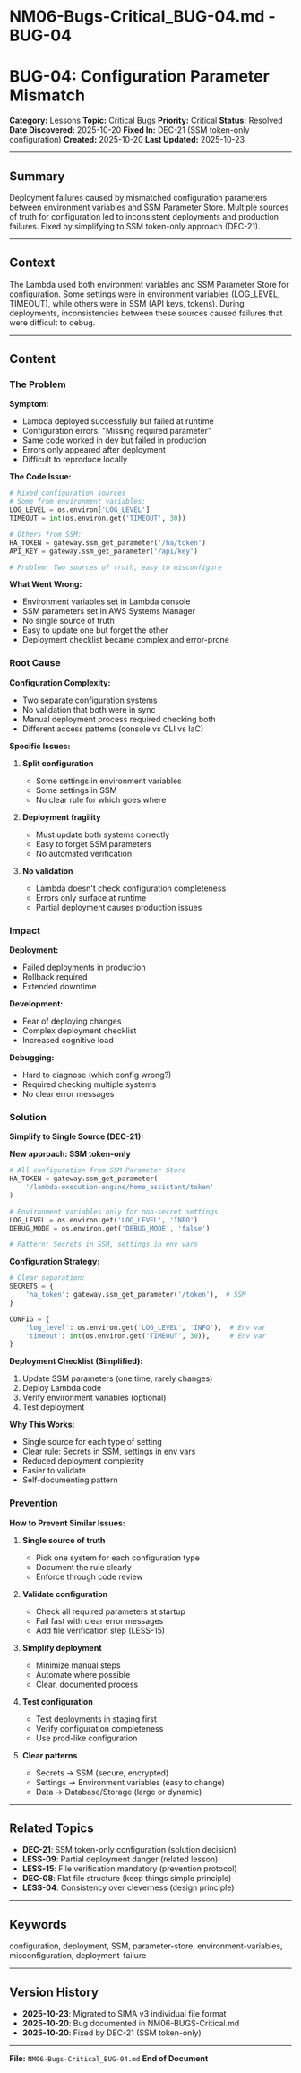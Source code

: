 # NM06-Bugs-Critical_BUG-04.md - BUG-04

# BUG-04: Configuration Parameter Mismatch

**Category:** Lessons
**Topic:** Critical Bugs
**Priority:** Critical
**Status:** Resolved
**Date Discovered:** 2025-10-20
**Fixed In:** DEC-21 (SSM token-only configuration)
**Created:** 2025-10-20
**Last Updated:** 2025-10-23

---

## Summary

Deployment failures caused by mismatched configuration parameters between environment variables and SSM Parameter Store. Multiple sources of truth for configuration led to inconsistent deployments and production failures. Fixed by simplifying to SSM token-only approach (DEC-21).

---

## Context

The Lambda used both environment variables and SSM Parameter Store for configuration. Some settings were in environment variables (LOG_LEVEL, TIMEOUT), while others were in SSM (API keys, tokens). During deployments, inconsistencies between these sources caused failures that were difficult to debug.

---

## Content

### The Problem

**Symptom:**
- Lambda deployed successfully but failed at runtime
- Configuration errors: "Missing required parameter"
- Same code worked in dev but failed in production
- Errors only appeared after deployment
- Difficult to reproduce locally

**The Code Issue:**

```python
# Mixed configuration sources
# Some from environment variables:
LOG_LEVEL = os.environ['LOG_LEVEL']
TIMEOUT = int(os.environ.get('TIMEOUT', 30))

# Others from SSM:
HA_TOKEN = gateway.ssm_get_parameter('/ha/token')
API_KEY = gateway.ssm_get_parameter('/api/key')

# Problem: Two sources of truth, easy to misconfigure
```

**What Went Wrong:**
- Environment variables set in Lambda console
- SSM parameters set in AWS Systems Manager
- No single source of truth
- Easy to update one but forget the other
- Deployment checklist became complex and error-prone

### Root Cause

**Configuration Complexity:**
- Two separate configuration systems
- No validation that both were in sync
- Manual deployment process required checking both
- Different access patterns (console vs CLI vs IaC)

**Specific Issues:**
1. **Split configuration**
   - Some settings in environment variables
   - Some settings in SSM
   - No clear rule for which goes where

2. **Deployment fragility**
   - Must update both systems correctly
   - Easy to forget SSM parameters
   - No automated verification

3. **No validation**
   - Lambda doesn't check configuration completeness
   - Errors only surface at runtime
   - Partial deployment causes production issues

### Impact

**Deployment:**
- Failed deployments in production
- Rollback required
- Extended downtime

**Development:**
- Fear of deploying changes
- Complex deployment checklist
- Increased cognitive load

**Debugging:**
- Hard to diagnose (which config wrong?)
- Required checking multiple systems
- No clear error messages

### Solution

**Simplify to Single Source (DEC-21):**

**New approach: SSM token-only**
```python
# All configuration from SSM Parameter Store
HA_TOKEN = gateway.ssm_get_parameter(
    '/lambda-execution-engine/home_assistant/token'
)

# Environment variables only for non-secret settings
LOG_LEVEL = os.environ.get('LOG_LEVEL', 'INFO')
DEBUG_MODE = os.environ.get('DEBUG_MODE', 'false')

# Pattern: Secrets in SSM, settings in env vars
```

**Configuration Strategy:**
```python
# Clear separation:
SECRETS = {
    'ha_token': gateway.ssm_get_parameter('/token'),  # SSM
}

CONFIG = {
    'log_level': os.environ.get('LOG_LEVEL', 'INFO'),  # Env var
    'timeout': int(os.environ.get('TIMEOUT', 30)),     # Env var
}
```

**Deployment Checklist (Simplified):**
1. Update SSM parameters (one time, rarely changes)
2. Deploy Lambda code
3. Verify environment variables (optional)
4. Test deployment

**Why This Works:**
- Single source for each type of setting
- Clear rule: Secrets in SSM, settings in env vars
- Reduced deployment complexity
- Easier to validate
- Self-documenting pattern

### Prevention

**How to Prevent Similar Issues:**

1. **Single source of truth**
   - Pick one system for each configuration type
   - Document the rule clearly
   - Enforce through code review

2. **Validate configuration**
   - Check all required parameters at startup
   - Fail fast with clear error messages
   - Add file verification step (LESS-15)

3. **Simplify deployment**
   - Minimize manual steps
   - Automate where possible
   - Clear, documented process

4. **Test configuration**
   - Test deployments in staging first
   - Verify configuration completeness
   - Use prod-like configuration

5. **Clear patterns**
   - Secrets → SSM (secure, encrypted)
   - Settings → Environment variables (easy to change)
   - Data → Database/Storage (large or dynamic)

---

## Related Topics

- **DEC-21**: SSM token-only configuration (solution decision)
- **LESS-09**: Partial deployment danger (related lesson)
- **LESS-15**: File verification mandatory (prevention protocol)
- **DEC-08**: Flat file structure (keep things simple principle)
- **LESS-04**: Consistency over cleverness (design principle)

---

## Keywords

configuration, deployment, SSM, parameter-store, environment-variables, misconfiguration, deployment-failure

---

## Version History

- **2025-10-23**: Migrated to SIMA v3 individual file format
- **2025-10-20**: Bug documented in NM06-BUGS-Critical.md
- **2025-10-20**: Fixed by DEC-21 (SSM token-only)

---

**File:** `NM06-Bugs-Critical_BUG-04.md`
**End of Document**
